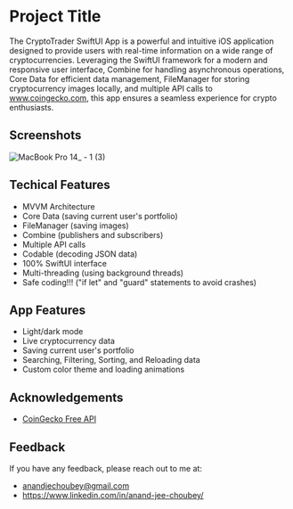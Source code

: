 
# Project Title

The CryptoTrader SwiftUI App is a powerful and intuitive iOS application designed to provide users with real-time information on a wide range of cryptocurrencies. Leveraging the SwiftUI framework for a modern and responsive user interface, Combine for handling asynchronous operations, Core Data for efficient data management, FileManager for storing cryptocurrency images locally, and multiple API calls to www.coingecko.com, this app ensures a seamless experience for crypto enthusiasts.
## Screenshots

![MacBook Pro 14_ - 1 (3)](https://github.com/Anandjeechoubey/CryptoTradingAppSwiftUI/assets/55904649/2daff50e-b062-40f7-a569-d03eabf0a663)


## Techical Features

- MVVM Architecture
- Core Data (saving current user's portfolio)
- FileManager (saving images)
- Combine (publishers and subscribers)
- Multiple API calls
- Codable (decoding JSON data)
- 100% SwiftUI interface
- Multi-threading (using background threads)
- Safe coding!!! ("if let" and "guard" statements to avoid crashes)


## App Features

- Light/dark mode
- Live cryptocurrency data
- Saving current user's portfolio
- Searching, Filtering, Sorting, and Reloading data
- Custom color theme and loading animations


## Acknowledgements

 - [CoinGecko Free API](https://www.coingecko.com/api/documentation)


## Feedback

If you have any feedback, please reach out to me at:

- anandjechoubey@gmail.com
- https://www.linkedin.com/in/anand-jee-choubey/

